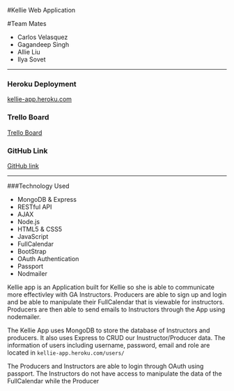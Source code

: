 #Kellie Web Application 
  
 #Team Mates
  
 - Carlos Velasquez
 - Gagandeep Singh
 - Allie Liu
 - Ilya Sovet
 
 ---
 
 
 ### Heroku Deployment
 
 <a href="kellie-app.heroku.com">kellie-app.heroku.com</a>
 
 ### Trello Board
 
 <a href="https://trello.com/b/zgZNVrMz/project-3">Trello Board</a>
 
 ### GitHub Link
 
 <a href="https://github.com/Schedulizer/kellie_app/">GitHub link </a>
 
 ---
 
 
 ###Technology Used
 - MongoDB & Express
 - RESTful API
 - AJAX
 - Node.js
 - HTML5 & CSS5
 - JavaScript
 - FullCalendar
 - BootStrap
 - OAuth Authentication
 - Passport
 - Nodmailer
 
 
 
 
 Kellie app is an Application built for Kellie so she is able to communicate more effectivley with GA Instructors. Producers are able to sign up and login and be able to manipulate their FullCalendar that is viewable for instructors. Producers are then able to send emails to Instructors through the App using nodemailer.
 
 The Kellie App uses MongoDB to store the database of Instructors and producers. It also uses Express to CRUD our Inustructor/Producer data. The information of users including username, password, email and role are located in `kellie-app.heroku.com/users/`
 
 The Producers and Instructors are able to login through OAuth using passport. The Instructors do not have access to manipulate the data of the FullCalendar while the Producer
